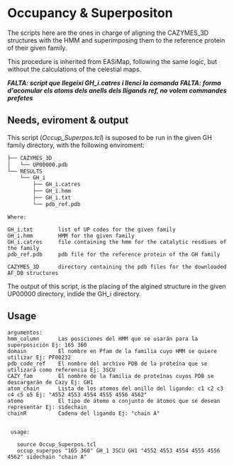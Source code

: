 # Occupancy & Superpositon

The scripts here are the ones in charge of aligning the CAZYMES_3D structures with the HMM and superimposing them to the reference protein of their given family.

This procedure is inherited from EASiMap, following the same logic, but without the calculations of the celestial maps.

***FALTA: script que llegeixi GH_i.catres i llenci la comanda***
***FALTA: forma d'acomular els atoms dels anells dels lligands ref, no volem commandes prefetes***

## Needs, eviroment & output

This script (*Occup_Superpos.tcl*) is suposed to be run in the given GH family directory, with the following enviroment:

```bash
├── CAZYMES_3D
│   └── UP00000.pdb
└── RESULTS
    └── GH_i
        ├── GH_i.catres
        ├── GH_i.hmm
        ├── GH_i.txt
        └── pdb_ref.pdb
```
```
Where:

GH_i.txt        list of UP codes for the given family
GH_i.hmm        HMM for the given family
GH_i.catres     file containing the hmm for the catalytic resdiues of the family
pdb_ref.pdb     pdb file for the reference protein of the GH family

CAZYMES_3D      directory containing the pdb files for the downloaded AF_DB structures
```

The output of this script, is the placing of the algined structure in the given UP00000 directory, indide the GH_i directory.
## Usage

```
argumentos:
hmm_column      Las posiciones del HMM que se usarán para la superposición Ej: 165 360
domain          El nombre en Pfam de la familia cuyo HMM se quiere utilizar Ej: PF00232
pdb_code_ref    El nombre del archivo PDB de la proteína que se utilizará como referencia Ej: 3SCU
CAZY_fam        El nombre de la familia de proteínas cuyos PDB se descargarán de Cazy Ej: GH1
atom_chain      Lista de los atomos del anillo del ligando: c1 c2 c3 c4 c5 o5 Ej: "4552 4553 4554 4555 4556 4562"
atomo           El tipo de átomo o conjunto de átomos que se desean representar Ej: sidechain
chainR          Cadena del ligando Ej: "chain A"


 usage:

   source Occup_Superpos.tcl
   occup_superpos "165 360" GH_1 3SCU GH1 "4552 4553 4554 4555 4556 4562" sidechain "chain A"
```
